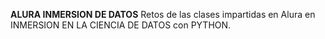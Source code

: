 **ALURA INMERSION DE DATOS**
Retos de las clases impartidas en Alura en INMERSION EN LA CIENCIA DE  DATOS con PYTHON.

